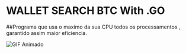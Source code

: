 # WALLET SEARCH BTC With .GO
##Programa que usa o maximo da sua CPU todos os processamentos , garantido assim maior eficiencia.

![GIF Animado](https://stories.cnnbrasil.com.br/wp-content/uploads/sites/9/2021/08/giphy-15-5.gif)

